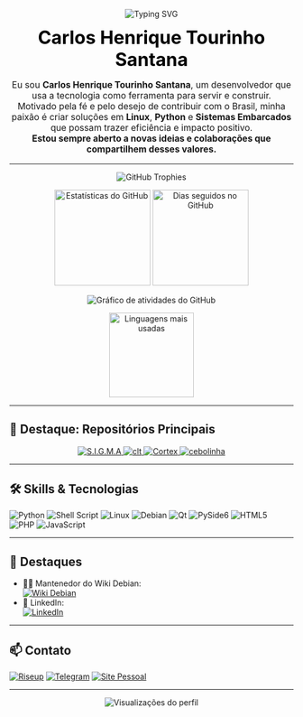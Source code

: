 <p align="center">
<img src="https://readme-typing-svg.demolab.com?font=JetBrains+Mono&size=27&pause=1050&color=000000&center=true&vCenter=true&width=800&lines=Open+Source;Dev+Linux;Automação;Python;Shell+Script" alt="Typing SVG" />
</p>

<h1 align="center" style="color:#000;font-weight:900;font-size:2.3em;margin-top:0;margin-bottom:0.5em;">
  <b>Carlos Henrique Tourinho Santana</b>
</h1>

<p align="center" style="max-width:730px;margin:1em auto;font-size:1.12em;color:#181818;">
  Eu sou <b>Carlos Henrique Tourinho Santana</b>, um desenvolvedor que usa a tecnologia como ferramenta para servir e construir.<br>
  Motivado pela fé e pelo desejo de contribuir com o Brasil, minha paixão é criar soluções em <b>Linux</b>, <b>Python</b> e <b>Sistemas Embarcados</b> que possam trazer eficiência e impacto positivo.<br>
  <b>Estou sempre aberto a novas ideias e colaborações que compartilhem desses valores.</b>
</p>

---

<p align="center">
  <img src="https://github-profile-trophy.vercel.app/?username=henriquetourinho&theme=dark_lover&column=7&margin-w=10&margin-h=10&title=Commits,Issues,PullRequest,Repositories,Followers,Stars,Organizations" alt="GitHub Trophies" />
</p>

<p align="center">
  <img src="https://github-readme-stats.vercel.app/api?username=henriquetourinho&show_icons=true&theme=dark&hide_border=true&count_private=true&hide_title=true&locale=pt-br" height="170" alt="Estatísticas do GitHub"/>
  <img src="https://github-readme-streak-stats.herokuapp.com?user=henriquetourinho&theme=black-ice&hide_border=true&date_format=j%20M%5B%20Y%5D&locale=pt-br" height="170" alt="Dias seguidos no GitHub"/>
</p>

<p align="center">
  <img src="https://github-readme-activity-graph.vercel.app/graph?username=henriquetourinho&theme=github-compact&hide_border=true" alt="Gráfico de atividades do GitHub" />
</p>

<p align="center">
  <img src="https://github-readme-stats.vercel.app/api/top-langs/?username=henriquetourinho&layout=compact&theme=dark&hide_border=true&langs_count=10&locale=pt-br" height="150" alt="Linguagens mais usadas" />
</p>

---

## 🚀 Destaque: Repositórios Principais

<p align="center">
  <a href="https://github.com/henriquetourinho/S.I.G.M.A">
    <img src="https://github-readme-stats.vercel.app/api/pin/?username=henriquetourinho&repo=S.I.G.M.A&theme=dark&border_radius=24" alt="S.I.G.M.A"/>
  </a>
  <a href="https://github.com/henriquetourinho/clt">
    <img src="https://github-readme-stats.vercel.app/api/pin/?username=henriquetourinho&repo=clt&theme=dark&border_radius=24" alt="clt"/>
  </a>
  <a href="https://github.com/henriquetourinho/Cortex">
    <img src="https://github-readme-stats.vercel.app/api/pin/?username=henriquetourinho&repo=Cortex&theme=dark&border_radius=24" alt="Cortex"/>
  </a>
  <a href="https://github.com/henriquetourinho/cebolinha">
    <img src="https://github-readme-stats.vercel.app/api/pin/?username=henriquetourinho&repo=cebolinha&theme=dark&border_radius=24" alt="cebolinha"/>
  </a>
</p>

---

## 🛠️ Skills & Tecnologias

![Python](https://img.shields.io/badge/-Python-111111?style=for-the-badge&logo=python)
![Shell Script](https://img.shields.io/badge/-Shell-111111?style=for-the-badge&logo=gnu-bash)
![Linux](https://img.shields.io/badge/-Linux-111111?style=for-the-badge&logo=linux)
![Debian](https://img.shields.io/badge/-Debian-111111?style=for-the-badge&logo=debian)
![Qt](https://img.shields.io/badge/-Qt-111111?style=for-the-badge&logo=qt)
![PySide6](https://img.shields.io/badge/-PySide6-111111?style=for-the-badge&logo=qt)
![HTML5](https://img.shields.io/badge/-HTML5-111111?style=for-the-badge&logo=html5)
![PHP](https://img.shields.io/badge/-PHP-111111?style=for-the-badge&logo=php)
![JavaScript](https://img.shields.io/badge/-JavaScript-111111?style=for-the-badge&logo=javascript)

---

## 🏅 Destaques

- 🧑‍💻 Mantenedor do Wiki Debian:  
  [![Wiki Debian](https://img.shields.io/badge/-Wiki%20Debian-111111?style=for-the-badge&logo=debian)](https://wiki.debian.org/henriquetourinho)
- 👔 LinkedIn:  
  [![LinkedIn](https://img.shields.io/badge/-Carlos%20Henrique%20Tourinho%20Santana-111111?style=for-the-badge&logo=linkedin)](https://www.linkedin.com/in/carloshenriquetourinhosantana/)

---

## 📫 Contato

[![Riseup](https://img.shields.io/badge/-henriquetouriho@riseup.net-111111?style=for-the-badge&logo=protonmail&logoColor=white)](mailto:henriquetouriho@riseup.net)
[![Telegram](https://img.shields.io/badge/-@henriquetourinho-111111?style=for-the-badge&logo=telegram&logoColor=white)](https://t.me/henriquetourinho)
[![Site Pessoal](https://img.shields.io/badge/-Meu%20Site-111111?style=for-the-badge&logo=githubpages)](https://henriquetourinho.github.io)

---

<p align="center">
  <img src="https://komarev.com/ghpvc/?username=henriquetourinho&color=7cf5d0&label=Visualiza%C3%A7%C3%B5es+do+perfil" alt="Visualizações do perfil"/>
</p>

